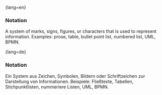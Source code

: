 {lang=en}
### Notation

A system of marks, signs, figures, or characters that is used to represent information. Examples: prose, table, bullet point list, numbered list, UML, BPMN.


{lang=de}
### Notation

Ein System aus Zeichen, Symbolen, Bildern oder Schriftzeichen zur
Darstellung von Informationen. Beispiele: Fließtexte, Tabellen,
Stichpunktlisten, nummeriere Listen, UML, BPMN.

